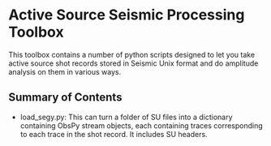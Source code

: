 # Active Source Seismic Processing Toolbox

This toolbox contains a number of python scripts designed to let you take active source shot records stored in Seismic
Unix format and do amplitude analysis on them in various ways.

## Summary of Contents

* load_segy.py: This can turn a folder of SU files into a dictionary containing ObsPy stream objects, each containing
traces corresponding to each trace in the shot record. It includes SU headers. 